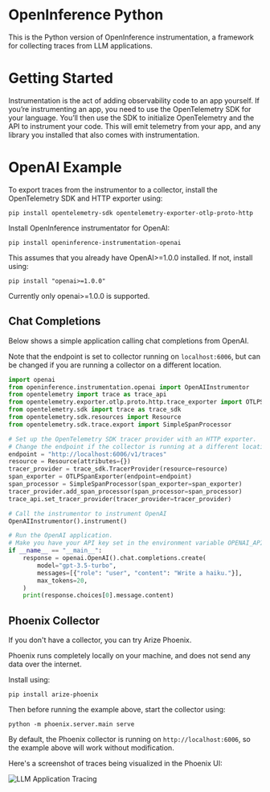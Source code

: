 # OpenInference Python

This is the Python version of OpenInference instrumentation, a framework for collecting traces from LLM applications.


# Getting Started
Instrumentation is the act of adding observability code to an app yourself.
If you’re instrumenting an app, you need to use the OpenTelemetry SDK for your language. You’ll then use the SDK to initialize OpenTelemetry and the API to instrument your code. This will emit telemetry from your app, and any library you installed that also comes with instrumentation.

# OpenAI Example

To export traces from the instrumentor to a collector, install the OpenTelemetry SDK and HTTP exporter using:

```shell
pip install opentelemetry-sdk opentelemetry-exporter-otlp-proto-http
```

Install OpenInference instrumentator for OpenAI:

```shell
pip install openinference-instrumentation-openai
```

This assumes that you already have OpenAI>=1.0.0 installed. If not, install using:

```shell
pip install "openai>=1.0.0"
```
Currently only openai>=1.0.0 is supported.

## Chat Completions

Below shows a simple application calling chat completions from OpenAI.

Note that the endpoint is set to collector running on `localhost:6006`, but can be changed if you are running a collector on a different location.

```python
import openai
from openinference.instrumentation.openai import OpenAIInstrumentor
from opentelemetry import trace as trace_api
from opentelemetry.exporter.otlp.proto.http.trace_exporter import OTLPSpanExporter
from opentelemetry.sdk import trace as trace_sdk
from opentelemetry.sdk.resources import Resource
from opentelemetry.sdk.trace.export import SimpleSpanProcessor

# Set up the OpenTelemetry SDK tracer provider with an HTTP exporter.
# Change the endpoint if the collector is running at a different location.
endpoint = "http://localhost:6006/v1/traces"
resource = Resource(attributes={})
tracer_provider = trace_sdk.TracerProvider(resource=resource)
span_exporter = OTLPSpanExporter(endpoint=endpoint)
span_processor = SimpleSpanProcessor(span_exporter=span_exporter)
tracer_provider.add_span_processor(span_processor=span_processor)
trace_api.set_tracer_provider(tracer_provider=tracer_provider)

# Call the instrumentor to instrument OpenAI
OpenAIInstrumentor().instrument()

# Run the OpenAI application.
# Make you have your API key set in the environment variable OPENAI_API_KEY.
if __name__ == "__main__":
    response = openai.OpenAI().chat.completions.create(
        model="gpt-3.5-turbo",
        messages=[{"role": "user", "content": "Write a haiku."}],
        max_tokens=20,
    )
    print(response.choices[0].message.content)
```

## Phoenix Collector

If you don't have a collector, you can try Arize Phoenix. 

Phoenix runs completely locally on your machine, and does not send any data over the internet.

Install using:

```shell
pip install arize-phoenix
```

Then before running the example above, start the collector using:

```shell
python -m phoenix.server.main serve
```

By default, the Phoenix collector is running on `http://localhost:6006`, so the example above will work without modification.

Here's a screenshot of traces being visualized in the Phoenix UI:

![LLM Application Tracing](https://github.com/Arize-ai/phoenix-assets/blob/main/gifs/langchain_rag_stuff_documents_chain_10mb.gif?raw=true)
